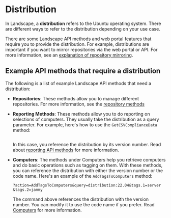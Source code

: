 # Distribution

In Landscape, a **distribution** refers to the Ubuntu operating system. There are different ways to refer to the distribution depending on your use case.

There are some Landscape API methods and web portal features that require you to provide the distribution. For example, distributions are important if you want to mirror repositories via the web portal or API. For more information, see an [explanation of repository mirroring](https://ubuntu.com/landscape/docs/explanation-about-repository-mirroring).

## Example API methods that require a distribution
The following is a list of example Landscape API methods that need a distribution:

- **Repositories**: These methods allow you to manage different repositories. For more information, see the [repository methods](https://ubuntu.com/landscape/docs/api-repositories)

- **Reporting Methods**: These methods allow you to do reporting on selections of computers. They usually take the distribution as a query parameter. For example, here's how to use the `GetCSVComplianceData` method:
    ```shell
    ```
    In this case, you reference the distribution by its version number. Read about [reporting API methods](https://ubuntu.com/landscape/docs/api-reporting) for more information.

- **Computers**: The methods under Computers help you retrieve computers and do basic operations such as tagging on them. With these methods, you can reference the distribution with either the version number or the code name. Here's an example of the `AddTagsToComputers` method:
    ```shell
    ?action=AddTagsToComputers&query=distribution:22.04&tags.1=server
    &tags.2=jammy
    ```
    The command above references the distribution with the version number. You can modify it to use the code name if you prefer. Read [Computers](https://ubuntu.com/landscape/docs/api-computers) for more information.